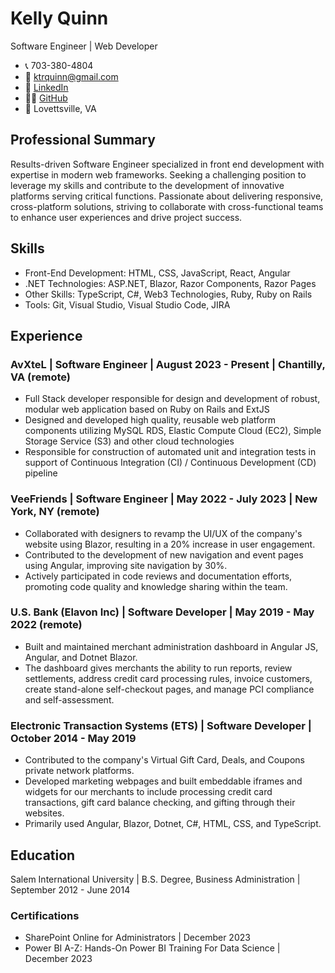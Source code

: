 # Kelly Quinn
Software Engineer | Web Developer

- 📞 703-380-4804
- 📧 ktrquinn@gmail.com
- 💼 [LinkedIn](https://www.linkedin.com/in/kelly-quinn-478269a5/)
- 🐱‍💻 [GitHub](https://github.com/kkquinn)
- 📍 Lovettsville, VA

## Professional Summary
Results-driven Software Engineer specialized in front end development with expertise in modern web frameworks. Seeking a challenging position to leverage my skills and contribute to the development of innovative platforms serving critical functions. Passionate about delivering responsive, cross-platform solutions, striving to collaborate with cross-functional teams to enhance user experiences and drive project success.

## Skills
- Front-End Development: HTML, CSS, JavaScript, React, Angular
- .NET Technologies: ASP.NET, Blazor, Razor Components, Razor Pages
- Other Skills: TypeScript, C#, Web3 Technologies, Ruby, Ruby on Rails
- Tools: Git, Visual Studio, Visual Studio Code, JIRA

## Experience
### AvXteL | Software Engineer | August 2023 - Present | Chantilly, VA (remote)
- Full Stack developer responsible for design and development of robust, modular web application based on Ruby on Rails and ExtJS
- Designed and developed high quality, reusable web platform components utilizing MySQL RDS, Elastic Compute Cloud (EC2), Simple Storage Service (S3) and other cloud technologies
- Responsible for construction of automated unit and integration tests in support of Continuous Integration (CI) / Continuous Development (CD) pipeline

### VeeFriends | Software Engineer | May 2022 - July 2023 | New York, NY (remote)
- Collaborated with designers to revamp the UI/UX of the company's website using Blazor, resulting in a 20% increase in user engagement.
- Contributed to the development of new navigation and event pages using Angular, improving site navigation by 30%.
- Actively participated in code reviews and documentation efforts, promoting code quality and knowledge sharing within the team.

### U.S. Bank (Elavon Inc) | Software Developer | May 2019 - May 2022 (remote)
- Built and maintained merchant administration dashboard in Angular JS, Angular, and Dotnet Blazor.
- The dashboard gives merchants the ability to run reports, review settlements, address credit card processing rules, invoice customers, create stand-alone self-checkout pages, and manage PCI compliance and self-assessment.

### Electronic Transaction Systems (ETS) | Software Developer | October 2014 - May 2019
- Contributed to the company's Virtual Gift Card, Deals, and Coupons private network platforms.
- Developed marketing webpages and built embeddable iframes and widgets for our merchants to include processing credit card transactions, gift card balance checking, and gifting through their websites.
- Primarily used Angular, Blazor, Dotnet, C#, HTML, CSS, and TypeScript.

## Education
Salem International University | B.S. Degree, Business Administration | September 2012 - June 2014

### Certifications
- SharePoint Online for Administrators | December 2023
- Power BI A-Z: Hands-On Power BI Training For Data Science | December 2023

